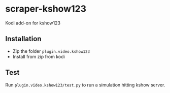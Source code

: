 # scraper-kshow123
Kodi add-on for kshow123

## Installation

- Zip the folder `plugin.video.kshow123`
- Install from zip from kodi

## Test

Run `plugin.video.kshow123/test.py` to run a simulation hitting kshow server.